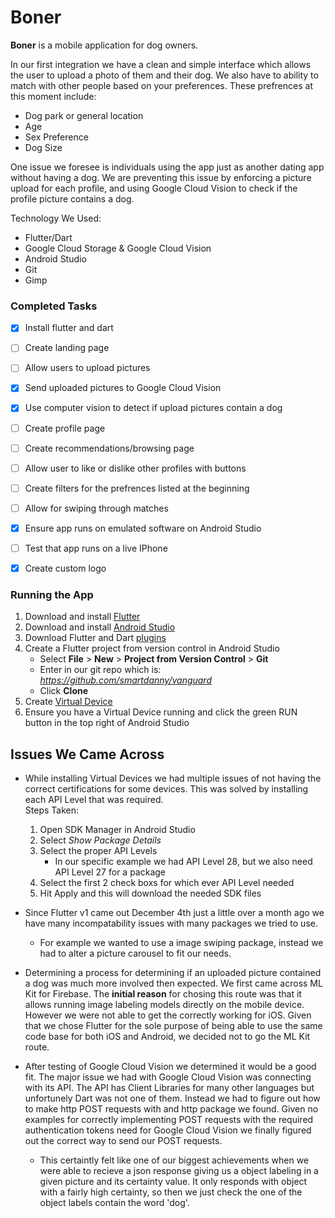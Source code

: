 # Boner

**Boner** is a mobile application for dog owners.  

In our first integration we have a clean and simple interface which allows the user to upload a photo of them and their dog. We also have to ability to match with other people based on your preferences.
These prefrences at this moment include:  
* Dog park or general location
* Age
* Sex Preference
* Dog Size

One issue we foresee is individuals using the app just as another dating app without having a dog. 
We are preventing this issue by enforcing a picture upload for each profile, 
and using Google Cloud Vision to check if the profile picture contains a dog.  

Technology We Used:  
* Flutter/Dart
* Google Cloud Storage & Google Cloud Vision
* Android Studio
* Git
* Gimp

### Completed Tasks

- [x] Install flutter and dart 
- [ ] Create landing page
- [ ] Allow users to upload pictures
- [x] Send uploaded pictures to Google Cloud Vision
- [x] Use computer vision to detect if upload pictures contain a dog
- [ ] Create profile page
- [ ] Create recommendations/browsing page
- [ ] Allow user to like or dislike other profiles with buttons
- [ ] Create filters for the prefrences listed at the beginning
- [ ] Allow for swiping through matches
- [x] Ensure app runs on emulated software on Android Studio
- [ ] Test that app runs on a live IPhone
- [x] Create custom logo


### Running the App

1. Download and install [Flutter](https://flutter.io/docs/get-started/install)
2. Download and install [Android Studio](https://developer.android.com/studio/)
3. Download Flutter and Dart [plugins](https://flutter.io/docs/get-started/editor?tab=androidstudio)
4. Create a Flutter project from version control in Android Studio
     * Select **File** > **New** > **Project from Version Control** > **Git**
     * Enter in our git repo which is: *https://github.com/smartdanny/vanguard*
     * Click **Clone**
5. Create [Virtual Device](https://developer.android.com/studio/run/managing-avds)
6. Ensure you have a Virtual Device running and click the green RUN button in the top right of Android Studio


## Issues We Came Across

* While installing Virtual Devices we had multiple issues of not having the correct certifications for some devices. This was solved by installing each API Level that was required.  
    Steps Taken:
    1. Open SDK Manager in Android Studio
    2. Select *Show Package Details*
    3. Select the proper API Levels
        * In our specific example we had API Level 28, but we also need API Level 27 for a package
    4. Select the first 2 check boxs for which ever API Level needed
    5. Hit Apply and this will download the needed SDK files
    
   
* Since Flutter v1 came out December 4th just a little over a month ago we have many incompatability issues with many packages we tried to use.
    * For example we wanted to use a image swiping package, instead we had to alter a picture carousel to fit our needs.
  
  
* Determining a process for determining if an uploaded picture contained a dog was much more involved then expected.
We first came across ML Kit for Firebase. The **initial reason** for chosing this route was that it allows running image labeling models directly on the mobile device. However we were not able to get the correctly working for iOS. Given that we chose Flutter for the sole purpose of being able to use the same code base for both iOS and Android, we decided not to go the ML Kit route. 


* After testing of Google Cloud Vision we determined it would be a good fit. The major issue we had with Google Cloud Vision was connecting with its API. The API has Client Libraries for many other languages but unfortunely Dart was not one of them. Instead we had to figure out how to make http POST requests with and http package we found. Given no examples for correctly implementing POST requests with the required authentication tokens need for Google Cloud Vision we finally figured out the correct way to send our POST requests. 

     * This certaintly felt like one of our biggest achievements when we were able to recieve a json response giving us a object labeling in a given picture and its certainty value. It only responds with object with a fairly high certainty, so then we just check the one of the object labels contain the word 'dog'.
        
 
    
